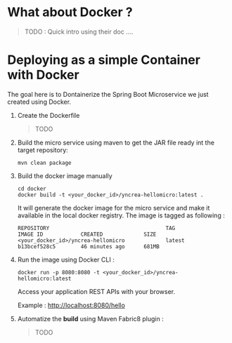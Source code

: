 # What about Docker ?
> TODO : Quick intro using their doc ....

# Deploying as a simple Container with Docker

The goal here is to Dontainerize the Spring Boot Microservice we just created using Docker.

1. Create the Dockerfile

    >TODO

1. Build the micro service using maven to get the JAR file ready int the target repository:
    ```shell
    mvn clean package
    ```

1. Build the docker image manually
    ```shell
    cd docker
    docker build -t <your_docker_id>/yncrea-hellomicro:latest .
    ```

    It will generate the docker image for the micro service and make it available in the local docker registry.
    The image is tagged as following :
    ```shell
    REPOSITORY                                     TAG                 IMAGE ID            CREATED             SIZE
    <your_docker_id>/yncrea-hellomicro             latest              b13bcef528c5        46 minutes ago      681MB
    ```
   
1. Run the image using Docker CLI :
    ```shell
    docker run -p 8080:8080 -t <your_docker_id>/yncrea-hellomicro:latest
    ```
   Access your application REST APIs with your browser.
   
   Example : <http://localhost:8080/hello>

1. Automatize the **build** using Maven Fabric8 plugin :
    
    > TODO
